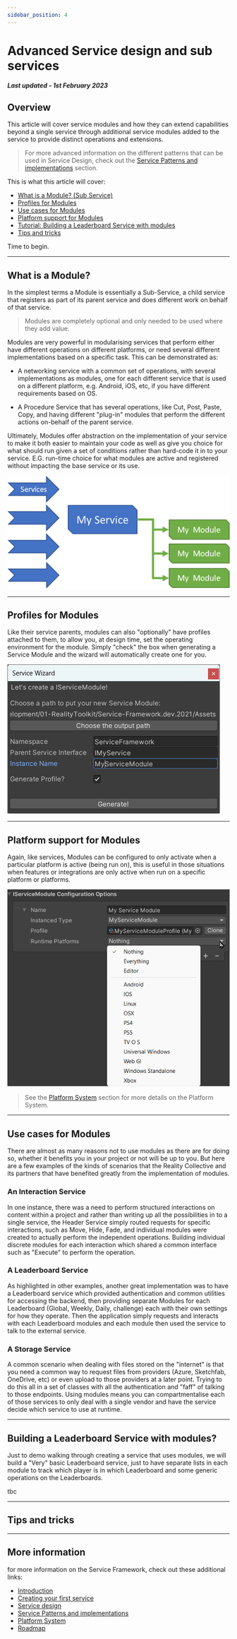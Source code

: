 ```yaml
---
sidebar_position: 4
---
```


# Advanced Service design and sub services

***Last updated - 1st February 2023***

## Overview

This article will cover service modules and how they can extend capabilities beyond a single service through additional service modules added to the service to provide distinct operations and extensions.

> For more advanced information on the different patterns that can be used in Service Design, check out the [Service Patterns and implementations](./05_service_patterns.md) section.

This is what this article will cover:

* [What is a Module? (Sub Service)](#what-is-a-module)
* [Profiles for Modules](#profiles-for-modules)
* [Use cases for Modules](#use-cases-for-modules)
* [Platform support for Modules](#platform-support-for-module)
* [Tutorial: Building a Leaderboard Service with modules](#building-a-leaderboard-service-with-modules)
* [Tips and tricks](#tips-and-tricks)

Time to begin.

---

## What is a Module?

In the simplest terms a Module is essentially a Sub-Service, a child service that registers as part of its parent service and does different work on behalf of that service.

> Modules are completely optional and only needed to be used where they add value.  

Modules are very powerful in modularising services that perform either have different operations on different platforms, or need several different implementations based on a specific task. This can be demonstrated as:

* A networking service with a common set of operations, with several implementations as modules, one for each different service that is used on a different platform, e.g. Android, iOS, etc, if you have different requirements based on OS.

* A Procedure Service that has several operations, like Cut, Post, Paste, Copy, and having different "plug-in" modules that perform the different actions on-behalf of the parent service.

Ultimately, Modules offer abstraction on the implementation of your service to make it both easier to maintain your code as well as give you choice for what should run given a set of conditions rather than hard-code it in to your service. E.G. run-time choice for what modules are active and registered without impacting the base service or its use.

![Services and Modules relationship](./images/04_03_ServicesAndModules.png)

---

## Profiles for Modules

Like their service parents, modules can also "optionally" have profiles attached to them, to allow you, at design time, set the operating environment for the module.
Simply "check" the box when generating a Service Module and the wizard will automatically create one for you.

![Service Wizard generating a Module](./images/04_01_ServiceWizardModule.png)


---

## Platform support for Modules

Again, like services, Modules can be configured to only activate when a particular platform is active (being run on), this is useful in those situations when features or integrations are only active when run on a specific platform or platforms.

![Module Runtime Platform selector](./images/04_02_ModulePlatformSelector.png)

> See the [Platform System](/docs/features/platform_system.md) section for more details on the Platform System.

---

## Use cases for Modules

There are almost as many reasons not to use modules as there are for doing so, whether it benefits you in your project or not will be up to you.  But here are a few examples of the kinds of scenarios that the Reality Collective and its partners that have benefited greatly from the implementation of modules.

### An Interaction Service

In one instance, there was a need to perform structured interactions on content within a project and rather than writing up all the possibilities in to a single service, the Header Service simply routed requests for specific interactions, such as Move, Hide, Fade, and individual modules were created to actually perform the independent operations.
Building individual discrete modules for each interaction which shared a common interface such as "Execute" to perform the operation.

### A Leaderboard Service

As highlighted in other examples, another great implementation was to have a Leaderboard service which provided authentication and common utilities for accessing the backend, then providing separate Modules for each Leaderboard (Global, Weekly, Daily, challenge) each with their own settings for how they operate.  Then the application simply requests and interacts with each Leaderboard modules and each module then used the service to talk to the external service.

### A Storage Service

A common scenario when dealing with files stored on the "internet" is that you need a common way to request files from providers (Azure, Sketchfab, OneDrive, etc) or even upload to those providers at a later point.  Trying to do this all in a set of classes with all the authentication and "faff" of talking to those endpoints.  Using modules means you can compartmentalise each of those services to only deal with a single vendor and have the service decide which service to use at runtime.

---

## Building a Leaderboard Service with modules?

Just to demo walking through creating a service that uses modules, we will build a "Very" basic Leaderboard service, just to have separate lists in each module to track which player is in which Leaderboard and some generic operations on the Leaderboards.

tbc

---

## Tips and tricks


---

## More information

for more information on the Service Framework, check out these additional links:

* [Introduction](./01_introduction.md)
* [Creating your first service](./02_getting_started.md)
* [Service design](./03_service_design.md)
* [Service Patterns and implementations](./05_service_patterns.md)
* [Platform System](/docs/features/platform_system.md)
* [Roadmap](./07_roadmap.md)

